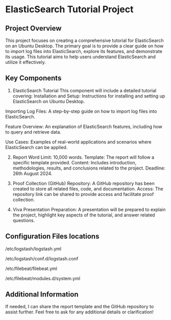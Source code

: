 # ElasticSearch Tutorial Project
## Project Overview
This project focuses on creating a comprehensive tutorial for ElasticSearch on an Ubuntu Desktop. The primary goal is to provide a clear guide on how to import log files into ElasticSearch, explore its features, and demonstrate its usage. This tutorial aims to help users understand ElasticSearch and utilize it effectively.

## Key Components
1. ElasticSearch Tutorial
This component will include a detailed tutorial covering:
Installation and Setup: Instructions for installing and setting up ElasticSearch on Ubuntu Desktop.

Importing Log Files: A step-by-step guide on how to import log files into ElasticSearch.

Feature Overview: An explanation of ElasticSearch features, including how to query and retrieve data.

Use Cases: Examples of real-world applications and scenarios where ElasticSearch can be applied.


2. Report
Word Limit: 10,000 words.
Template: The report will follow a specific template provided.
Content: Includes introduction, methodologies, results, and conclusions related to the project.
Deadline: 26th August 2024.


3. Proof Collection (GitHub)
Repository: A GitHub repository has been created to store all related files, code, and documentation.
Access: The repository link can be shared to provide access and facilitate proof collection.


4. Viva Presentation
Preparation: A presentation will be prepared to explain the project, highlight key aspects of the tutorial, and answer related questions.

## Configuration Files locations
/etc/logstash/logstash.yml

/etc/logstash/conf.d/logstash.conf

/etc/filebeat/filebeat.yml

/etc/filebeat/modules.d/system.yml


## Additional Information
If needed, I can share the report template and the GitHub repository to assist further.
Feel free to ask for any additional details or clarification!

